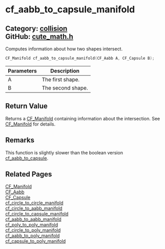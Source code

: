[//]: # (This file is automatically generated by Cute Framework's docs parser.)
[//]: # (Do not edit this file by hand!)
[//]: # (See: https://github.com/RandyGaul/cute_framework/blob/master/samples/docs_parser.cpp)
[](../header.md ':include')

# cf_aabb_to_capsule_manifold

Category: [collision](/api_reference?id=collision)  
GitHub: [cute_math.h](https://github.com/RandyGaul/cute_framework/blob/master/include/cute_math.h)  
---

Computes information about how two shapes intersect.

```cpp
CF_Manifold cf_aabb_to_capsule_manifold(CF_Aabb A, CF_Capsule B);
```

Parameters | Description
--- | ---
A | The first shape.
B | The second shape.

## Return Value

Returns a [CF_Manifold](/collision/cf_manifold.md) containing information about the intersection. See [CF_Manifold](/collision/cf_manifold.md) for details.

## Remarks

This function is slightly slower than the boolean version [cf_aabb_to_capsule](/collision/cf_aabb_to_capsule.md).

## Related Pages

[CF_Manifold](/collision/cf_manifold.md)  
[CF_Aabb](/math/cf_aabb.md)  
[CF_Capsule](/collision/cf_capsule.md)  
[cf_circle_to_circle_manifold](/collision/cf_circle_to_circle_manifold.md)  
[cf_circle_to_aabb_manifold](/collision/cf_circle_to_aabb_manifold.md)  
[cf_circle_to_capsule_manifold](/collision/cf_circle_to_capsule_manifold.md)  
[cf_aabb_to_aabb_manifold](/collision/cf_aabb_to_aabb_manifold.md)  
[cf_poly_to_poly_manifold](/collision/cf_poly_to_poly_manifold.md)  
[cf_circle_to_poly_manifold](/collision/cf_circle_to_poly_manifold.md)  
[cf_aabb_to_poly_manifold](/collision/cf_aabb_to_poly_manifold.md)  
[cf_capsule_to_poly_manifold](/collision/cf_capsule_to_poly_manifold.md)  
